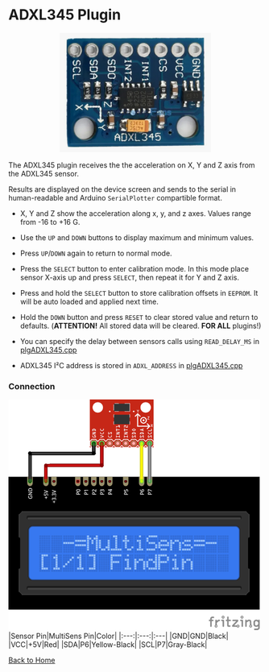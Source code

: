 # ADXL345 Plugin
<p align="center"><img src="ADXL345.png"/></p>

The ADXL345 plugin receives the the acceleration on X, Y and Z axis from the ADXL345 sensor.

Results are displayed on the device screen and sends to the serial in human-readable and 
Arduino `SerialPlotter` compartible format.

* X, Y and Z show the acceleration along x, y, and z axes. Values range from -16 to +16 G.

* Use the `UP` and `DOWN` buttons to display maximum and minimum values. 

* Press `UP`/`DOWN` again to return to normal mode.

* Press the `SELECT` button to enter calibration mode. In this mode place sensor X-axis up and press 
`SELECT`, then repeat it for Y and Z axis.

* Press and hold the `SELECT` button to store calibration offsets in `EEPROM`. 
It will be auto loaded and applied next time. 

* Hold the `DOWN` button and press `RESET` to clear stored value and return to defaults. 
  (**ATTENTION!** All stored data will be cleared. **FOR ALL** plugins!)

* You can specify the delay between sensors calls using `READ_DELAY_MS` 
  in [plgADXL345.cpp](/plgADXL345.cpp)

* ADXL345 I²C address is stored in `ADXL_ADDRESS` in [plgADXL345.cpp](/plgADXL345.cpp)

### Connection
![ADXL345Connection](ADXL345-CONN.png)
|Sensor Pin|MultiSens Pin|Color|
|:---:|:---:|:---|
|GND|GND|Black|
|VCC|+5V|Red|
|SDA|P6|Yellow-Black|
|SCL|P7|Gray-Black|



[Back to Home](/#supported-devices)

